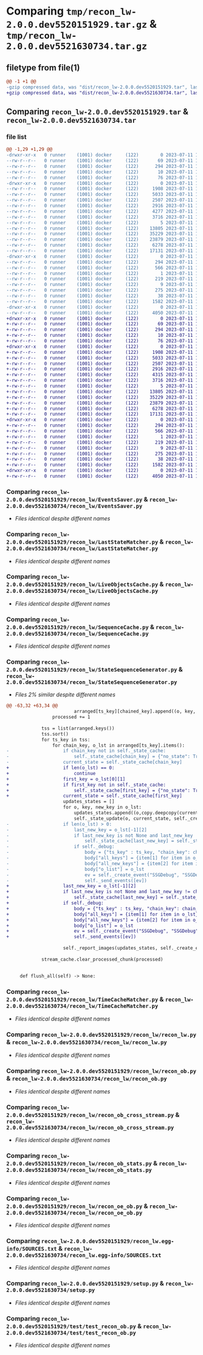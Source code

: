 # Comparing `tmp/recon_lw-2.0.0.dev5520151929.tar.gz` & `tmp/recon_lw-2.0.0.dev5521630734.tar.gz`

## filetype from file(1)

```diff
@@ -1 +1 @@
-gzip compressed data, was "dist/recon_lw-2.0.0.dev5520151929.tar", last modified: Tue Jul 11 12:52:01 2023, max compression
+gzip compressed data, was "dist/recon_lw-2.0.0.dev5521630734.tar", last modified: Tue Jul 11 15:04:54 2023, max compression
```

## Comparing `recon_lw-2.0.0.dev5520151929.tar` & `recon_lw-2.0.0.dev5521630734.tar`

### file list

```diff
@@ -1,29 +1,29 @@
-drwxr-xr-x   0 runner    (1001) docker     (122)        0 2023-07-11 12:52:01.000000 recon_lw-2.0.0.dev5520151929/
--rw-r--r--   0 runner    (1001) docker     (122)       69 2023-07-11 12:51:09.000000 recon_lw-2.0.0.dev5520151929/MANIFEST.in
--rw-r--r--   0 runner    (1001) docker     (122)      294 2023-07-11 12:52:01.000000 recon_lw-2.0.0.dev5520151929/PKG-INFO
--rw-r--r--   0 runner    (1001) docker     (122)       10 2023-07-11 12:51:09.000000 recon_lw-2.0.0.dev5520151929/README.md
--rw-r--r--   0 runner    (1001) docker     (122)       76 2023-07-11 12:51:37.000000 recon_lw-2.0.0.dev5520151929/package_info.json
-drwxr-xr-x   0 runner    (1001) docker     (122)        0 2023-07-11 12:52:01.000000 recon_lw-2.0.0.dev5520151929/recon_lw/
--rw-r--r--   0 runner    (1001) docker     (122)     1908 2023-07-11 12:51:09.000000 recon_lw-2.0.0.dev5520151929/recon_lw/EventsSaver.py
--rw-r--r--   0 runner    (1001) docker     (122)     5033 2023-07-11 12:51:09.000000 recon_lw-2.0.0.dev5520151929/recon_lw/LastStateMatcher.py
--rw-r--r--   0 runner    (1001) docker     (122)     2507 2023-07-11 12:51:09.000000 recon_lw-2.0.0.dev5520151929/recon_lw/LiveObjectsCache.py
--rw-r--r--   0 runner    (1001) docker     (122)     2916 2023-07-11 12:51:09.000000 recon_lw-2.0.0.dev5520151929/recon_lw/SequenceCache.py
--rw-r--r--   0 runner    (1001) docker     (122)     4277 2023-07-11 12:51:09.000000 recon_lw-2.0.0.dev5520151929/recon_lw/StateSequenceGenerator.py
--rw-r--r--   0 runner    (1001) docker     (122)     3716 2023-07-11 12:51:09.000000 recon_lw-2.0.0.dev5520151929/recon_lw/TimeCacheMatcher.py
--rw-r--r--   0 runner    (1001) docker     (122)        5 2023-07-11 12:51:09.000000 recon_lw-2.0.0.dev5520151929/recon_lw/__init__.py
--rw-r--r--   0 runner    (1001) docker     (122)    13805 2023-07-11 12:51:09.000000 recon_lw-2.0.0.dev5520151929/recon_lw/recon_lw.py
--rw-r--r--   0 runner    (1001) docker     (122)    35229 2023-07-11 12:51:09.000000 recon_lw-2.0.0.dev5520151929/recon_lw/recon_ob.py
--rw-r--r--   0 runner    (1001) docker     (122)    23879 2023-07-11 12:51:09.000000 recon_lw-2.0.0.dev5520151929/recon_lw/recon_ob_cross_stream.py
--rw-r--r--   0 runner    (1001) docker     (122)     6278 2023-07-11 12:51:09.000000 recon_lw-2.0.0.dev5520151929/recon_lw/recon_ob_stats.py
--rw-r--r--   0 runner    (1001) docker     (122)    17131 2023-07-11 12:51:09.000000 recon_lw-2.0.0.dev5520151929/recon_lw/recon_oe_ob.py
-drwxr-xr-x   0 runner    (1001) docker     (122)        0 2023-07-11 12:52:01.000000 recon_lw-2.0.0.dev5520151929/recon_lw.egg-info/
--rw-r--r--   0 runner    (1001) docker     (122)      294 2023-07-11 12:52:01.000000 recon_lw-2.0.0.dev5520151929/recon_lw.egg-info/PKG-INFO
--rw-r--r--   0 runner    (1001) docker     (122)      566 2023-07-11 12:52:01.000000 recon_lw-2.0.0.dev5520151929/recon_lw.egg-info/SOURCES.txt
--rw-r--r--   0 runner    (1001) docker     (122)        1 2023-07-11 12:52:01.000000 recon_lw-2.0.0.dev5520151929/recon_lw.egg-info/dependency_links.txt
--rw-r--r--   0 runner    (1001) docker     (122)      219 2023-07-11 12:52:01.000000 recon_lw-2.0.0.dev5520151929/recon_lw.egg-info/requires.txt
--rw-r--r--   0 runner    (1001) docker     (122)        9 2023-07-11 12:52:01.000000 recon_lw-2.0.0.dev5520151929/recon_lw.egg-info/top_level.txt
--rw-r--r--   0 runner    (1001) docker     (122)      275 2023-07-11 12:51:09.000000 recon_lw-2.0.0.dev5520151929/requirements.txt
--rw-r--r--   0 runner    (1001) docker     (122)       38 2023-07-11 12:52:01.000000 recon_lw-2.0.0.dev5520151929/setup.cfg
--rw-r--r--   0 runner    (1001) docker     (122)     1582 2023-07-11 12:51:09.000000 recon_lw-2.0.0.dev5520151929/setup.py
-drwxr-xr-x   0 runner    (1001) docker     (122)        0 2023-07-11 12:52:01.000000 recon_lw-2.0.0.dev5520151929/test/
--rw-r--r--   0 runner    (1001) docker     (122)     4050 2023-07-11 12:51:09.000000 recon_lw-2.0.0.dev5520151929/test/test_recon_ob.py
+drwxr-xr-x   0 runner    (1001) docker     (122)        0 2023-07-11 15:04:54.000000 recon_lw-2.0.0.dev5521630734/
+-rw-r--r--   0 runner    (1001) docker     (122)       69 2023-07-11 15:04:10.000000 recon_lw-2.0.0.dev5521630734/MANIFEST.in
+-rw-r--r--   0 runner    (1001) docker     (122)      294 2023-07-11 15:04:54.000000 recon_lw-2.0.0.dev5521630734/PKG-INFO
+-rw-r--r--   0 runner    (1001) docker     (122)       10 2023-07-11 15:04:10.000000 recon_lw-2.0.0.dev5521630734/README.md
+-rw-r--r--   0 runner    (1001) docker     (122)       76 2023-07-11 15:04:33.000000 recon_lw-2.0.0.dev5521630734/package_info.json
+drwxr-xr-x   0 runner    (1001) docker     (122)        0 2023-07-11 15:04:54.000000 recon_lw-2.0.0.dev5521630734/recon_lw/
+-rw-r--r--   0 runner    (1001) docker     (122)     1908 2023-07-11 15:04:10.000000 recon_lw-2.0.0.dev5521630734/recon_lw/EventsSaver.py
+-rw-r--r--   0 runner    (1001) docker     (122)     5033 2023-07-11 15:04:10.000000 recon_lw-2.0.0.dev5521630734/recon_lw/LastStateMatcher.py
+-rw-r--r--   0 runner    (1001) docker     (122)     2507 2023-07-11 15:04:10.000000 recon_lw-2.0.0.dev5521630734/recon_lw/LiveObjectsCache.py
+-rw-r--r--   0 runner    (1001) docker     (122)     2916 2023-07-11 15:04:10.000000 recon_lw-2.0.0.dev5521630734/recon_lw/SequenceCache.py
+-rw-r--r--   0 runner    (1001) docker     (122)     4315 2023-07-11 15:04:10.000000 recon_lw-2.0.0.dev5521630734/recon_lw/StateSequenceGenerator.py
+-rw-r--r--   0 runner    (1001) docker     (122)     3716 2023-07-11 15:04:10.000000 recon_lw-2.0.0.dev5521630734/recon_lw/TimeCacheMatcher.py
+-rw-r--r--   0 runner    (1001) docker     (122)        5 2023-07-11 15:04:10.000000 recon_lw-2.0.0.dev5521630734/recon_lw/__init__.py
+-rw-r--r--   0 runner    (1001) docker     (122)    13805 2023-07-11 15:04:10.000000 recon_lw-2.0.0.dev5521630734/recon_lw/recon_lw.py
+-rw-r--r--   0 runner    (1001) docker     (122)    35229 2023-07-11 15:04:10.000000 recon_lw-2.0.0.dev5521630734/recon_lw/recon_ob.py
+-rw-r--r--   0 runner    (1001) docker     (122)    23879 2023-07-11 15:04:10.000000 recon_lw-2.0.0.dev5521630734/recon_lw/recon_ob_cross_stream.py
+-rw-r--r--   0 runner    (1001) docker     (122)     6278 2023-07-11 15:04:10.000000 recon_lw-2.0.0.dev5521630734/recon_lw/recon_ob_stats.py
+-rw-r--r--   0 runner    (1001) docker     (122)    17131 2023-07-11 15:04:10.000000 recon_lw-2.0.0.dev5521630734/recon_lw/recon_oe_ob.py
+drwxr-xr-x   0 runner    (1001) docker     (122)        0 2023-07-11 15:04:54.000000 recon_lw-2.0.0.dev5521630734/recon_lw.egg-info/
+-rw-r--r--   0 runner    (1001) docker     (122)      294 2023-07-11 15:04:54.000000 recon_lw-2.0.0.dev5521630734/recon_lw.egg-info/PKG-INFO
+-rw-r--r--   0 runner    (1001) docker     (122)      566 2023-07-11 15:04:54.000000 recon_lw-2.0.0.dev5521630734/recon_lw.egg-info/SOURCES.txt
+-rw-r--r--   0 runner    (1001) docker     (122)        1 2023-07-11 15:04:54.000000 recon_lw-2.0.0.dev5521630734/recon_lw.egg-info/dependency_links.txt
+-rw-r--r--   0 runner    (1001) docker     (122)      219 2023-07-11 15:04:54.000000 recon_lw-2.0.0.dev5521630734/recon_lw.egg-info/requires.txt
+-rw-r--r--   0 runner    (1001) docker     (122)        9 2023-07-11 15:04:54.000000 recon_lw-2.0.0.dev5521630734/recon_lw.egg-info/top_level.txt
+-rw-r--r--   0 runner    (1001) docker     (122)      275 2023-07-11 15:04:10.000000 recon_lw-2.0.0.dev5521630734/requirements.txt
+-rw-r--r--   0 runner    (1001) docker     (122)       38 2023-07-11 15:04:54.000000 recon_lw-2.0.0.dev5521630734/setup.cfg
+-rw-r--r--   0 runner    (1001) docker     (122)     1582 2023-07-11 15:04:10.000000 recon_lw-2.0.0.dev5521630734/setup.py
+drwxr-xr-x   0 runner    (1001) docker     (122)        0 2023-07-11 15:04:54.000000 recon_lw-2.0.0.dev5521630734/test/
+-rw-r--r--   0 runner    (1001) docker     (122)     4050 2023-07-11 15:04:10.000000 recon_lw-2.0.0.dev5521630734/test/test_recon_ob.py
```

### Comparing `recon_lw-2.0.0.dev5520151929/recon_lw/EventsSaver.py` & `recon_lw-2.0.0.dev5521630734/recon_lw/EventsSaver.py`

 * *Files identical despite different names*

### Comparing `recon_lw-2.0.0.dev5520151929/recon_lw/LastStateMatcher.py` & `recon_lw-2.0.0.dev5521630734/recon_lw/LastStateMatcher.py`

 * *Files identical despite different names*

### Comparing `recon_lw-2.0.0.dev5520151929/recon_lw/LiveObjectsCache.py` & `recon_lw-2.0.0.dev5521630734/recon_lw/LiveObjectsCache.py`

 * *Files identical despite different names*

### Comparing `recon_lw-2.0.0.dev5520151929/recon_lw/SequenceCache.py` & `recon_lw-2.0.0.dev5521630734/recon_lw/SequenceCache.py`

 * *Files identical despite different names*

### Comparing `recon_lw-2.0.0.dev5520151929/recon_lw/StateSequenceGenerator.py` & `recon_lw-2.0.0.dev5521630734/recon_lw/StateSequenceGenerator.py`

 * *Files 2% similar despite different names*

```diff
@@ -63,32 +63,34 @@
                         arranged[ts_key][chained_key].append((o, key, new_key))
                 processed += 1
 
             tss = list(arranged.keys())
             tss.sort()
             for ts_key in tss:
                 for chain_key, o_lst in arranged[ts_key].items():
-                    if chain_key not in self._state_cache:
-                        self._state_cache[chain_key] = {"no_state": True}
-                    current_state = self._state_cache[chain_key]
+                    if len(o_lst) == 0:
+                        continue
+                    first_key = o_lst[0][1]
+                    if first_key not in self._state_cache:
+                        self._state_cache[first_key] = {"no_state": True}
+                    current_state = self._state_cache[first_key]
                     updates_states = []
                     for o, key, new_key in o_lst:
                         updates_states.append((o,copy.deepcopy(current_state)))
                         self._state_update(o, current_state, self._create_event, self._send_events)
-                    if len(o_lst) > 0:
-                        last_new_key = o_lst[-1][2]
-                        if last_new_key is not None and last_new_key != chain_key:
-                            self._state_cache[last_new_key] = self._state_cache.pop(chain_key)
-                        if self._debug:
-                            body = {"ts_key" : ts_key, "chain_key": chain_key, "last_new_key": last_new_key, "stream": stream}
-                            body["all_keys"] = {item[1] for item in o_lst}
-                            body["all_new_keys"] = {item[2] for item in o_lst}
-                            body["o_list"] = o_lst
-                            ev = self._create_event("SSGDebug", "SSGDebug", True, body)
-                            self._send_events([ev])
+                    last_new_key = o_lst[-1][2]
+                    if last_new_key is not None and last_new_key != chain_key:
+                        self._state_cache[last_new_key] = self._state_cache.pop(chain_key)
+                    if self._debug:
+                        body = {"ts_key" : ts_key, "chain_key": chain_key, "last_new_key": last_new_key, "stream": stream}
+                        body["all_keys"] = {item[1] for item in o_lst}
+                        body["all_new_keys"] = {item[2] for item in o_lst}
+                        body["o_list"] = o_lst
+                        ev = self._create_event("SSGDebug", "SSGDebug", True, body)
+                        self._send_events([ev])
 
                     self._report_images(updates_states, self._create_event, self._send_events)
         
             stream_cache.clear_processed_chunk(processed)
 
 
     def flush_all(self) -> None:
```

### Comparing `recon_lw-2.0.0.dev5520151929/recon_lw/TimeCacheMatcher.py` & `recon_lw-2.0.0.dev5521630734/recon_lw/TimeCacheMatcher.py`

 * *Files identical despite different names*

### Comparing `recon_lw-2.0.0.dev5520151929/recon_lw/recon_lw.py` & `recon_lw-2.0.0.dev5521630734/recon_lw/recon_lw.py`

 * *Files identical despite different names*

### Comparing `recon_lw-2.0.0.dev5520151929/recon_lw/recon_ob.py` & `recon_lw-2.0.0.dev5521630734/recon_lw/recon_ob.py`

 * *Files identical despite different names*

### Comparing `recon_lw-2.0.0.dev5520151929/recon_lw/recon_ob_cross_stream.py` & `recon_lw-2.0.0.dev5521630734/recon_lw/recon_ob_cross_stream.py`

 * *Files identical despite different names*

### Comparing `recon_lw-2.0.0.dev5520151929/recon_lw/recon_ob_stats.py` & `recon_lw-2.0.0.dev5521630734/recon_lw/recon_ob_stats.py`

 * *Files identical despite different names*

### Comparing `recon_lw-2.0.0.dev5520151929/recon_lw/recon_oe_ob.py` & `recon_lw-2.0.0.dev5521630734/recon_lw/recon_oe_ob.py`

 * *Files identical despite different names*

### Comparing `recon_lw-2.0.0.dev5520151929/recon_lw.egg-info/SOURCES.txt` & `recon_lw-2.0.0.dev5521630734/recon_lw.egg-info/SOURCES.txt`

 * *Files identical despite different names*

### Comparing `recon_lw-2.0.0.dev5520151929/setup.py` & `recon_lw-2.0.0.dev5521630734/setup.py`

 * *Files identical despite different names*

### Comparing `recon_lw-2.0.0.dev5520151929/test/test_recon_ob.py` & `recon_lw-2.0.0.dev5521630734/test/test_recon_ob.py`

 * *Files identical despite different names*

